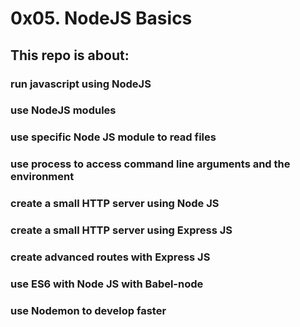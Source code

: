 # 0x05. NodeJS Basics

## This repo is about:

### run javascript using NodeJS
### use NodeJS modules
### use specific Node JS module to read files
### use process to access command line arguments and the environment
### create a small HTTP server using Node JS
### create a small HTTP server using Express JS
### create advanced routes with Express JS
### use ES6 with Node JS with Babel-node
### use Nodemon to develop faster